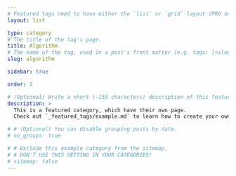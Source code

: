 ```yaml
---
# Featured tags need to have either the `list` or `grid` layout (PRO only).
layout: list

type: category
# The title of the tag's page.
title: Algorithm
# The name of the tag, used in a post's front matter (e.g. tags: [<slug>]).
slug: algorithm

sidebar: true

order: 2

# (Optional) Write a short (~150 characters) description of this featured tag.
description: >
  This is a featured category, which have their own page.
  Check out `_featured_tags/example.md` to learn how to create your own.

# # (Optional) You can disable grouping posts by date.
# no_groups: true

# # Exclude this example category from the sitemap.
# # DON'T USE THIS SETTING IN YOUR CATEGORIES!
# sitemap: false
---
```

